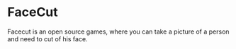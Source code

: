 # FaceCut
Facecut is an open source games, where you can take a picture of a person and need to cut of his face.
